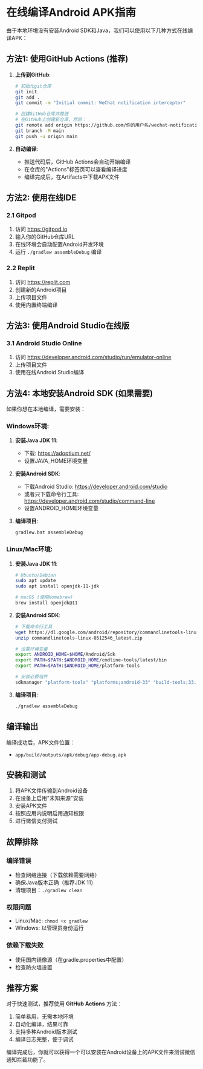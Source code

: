 # 在线编译Android APK指南

由于本地环境没有安装Android SDK和Java，我们可以使用以下几种方式在线编译APK：

## 方法1: 使用GitHub Actions (推荐)

1. **上传到GitHub**:
   ```bash
   # 初始化git仓库
   git init
   git add .
   git commit -m "Initial commit: WeChat notification interceptor"
   
   # 创建GitHub仓库并推送
   # 在GitHub上创建新仓库，然后：
   git remote add origin https://github.com/你的用户名/wechat-notification-interceptor.git
   git branch -M main
   git push -u origin main
   ```

2. **自动编译**:
   - 推送代码后，GitHub Actions会自动开始编译
   - 在仓库的"Actions"标签页可以查看编译进度
   - 编译完成后，在Artifacts中下载APK文件

## 方法2: 使用在线IDE

### 2.1 Gitpod
1. 访问 https://gitpod.io
2. 输入你的GitHub仓库URL
3. 在线环境会自动配置Android开发环境
4. 运行 `./gradlew assembleDebug` 编译

### 2.2 Replit
1. 访问 https://replit.com
2. 创建新的Android项目
3. 上传项目文件
4. 使用内置终端编译

## 方法3: 使用Android Studio在线版

### 3.1 Android Studio Online
1. 访问 https://developer.android.com/studio/run/emulator-online
2. 上传项目文件
3. 使用在线Android Studio编译

## 方法4: 本地安装Android SDK (如果需要)

如果你想在本地编译，需要安装：

### Windows环境:
1. **安装Java JDK 11**:
   - 下载: https://adoptium.net/
   - 设置JAVA_HOME环境变量

2. **安装Android SDK**:
   - 下载Android Studio: https://developer.android.com/studio
   - 或者只下载命令行工具: https://developer.android.com/studio/command-line
   - 设置ANDROID_HOME环境变量

3. **编译项目**:
   ```cmd
   gradlew.bat assembleDebug
   ```

### Linux/Mac环境:
1. **安装Java JDK 11**:
   ```bash
   # Ubuntu/Debian
   sudo apt update
   sudo apt install openjdk-11-jdk
   
   # macOS (使用Homebrew)
   brew install openjdk@11
   ```

2. **安装Android SDK**:
   ```bash
   # 下载命令行工具
   wget https://dl.google.com/android/repository/commandlinetools-linux-8512546_latest.zip
   unzip commandlinetools-linux-8512546_latest.zip
   
   # 设置环境变量
   export ANDROID_HOME=$HOME/Android/Sdk
   export PATH=$PATH:$ANDROID_HOME/cmdline-tools/latest/bin
   export PATH=$PATH:$ANDROID_HOME/platform-tools
   
   # 安装必要组件
   sdkmanager "platform-tools" "platforms;android-33" "build-tools;33.0.0"
   ```

3. **编译项目**:
   ```bash
   ./gradlew assembleDebug
   ```

## 编译输出

编译成功后，APK文件位置：
- `app/build/outputs/apk/debug/app-debug.apk`

## 安装和测试

1. 将APK文件传输到Android设备
2. 在设备上启用"未知来源"安装
3. 安装APK文件
4. 按照应用内说明启用通知权限
5. 进行微信支付测试

## 故障排除

### 编译错误
- 检查网络连接（下载依赖需要网络）
- 确保Java版本正确（推荐JDK 11）
- 清理项目：`./gradlew clean`

### 权限问题
- Linux/Mac: `chmod +x gradlew`
- Windows: 以管理员身份运行

### 依赖下载失败
- 使用国内镜像源（在gradle.properties中配置）
- 检查防火墙设置

## 推荐方案

对于快速测试，推荐使用 **GitHub Actions** 方法：
1. 简单易用，无需本地环境
2. 自动化编译，结果可靠
3. 支持多种Android版本测试
4. 编译日志完整，便于调试

编译完成后，你就可以获得一个可以安装在Android设备上的APK文件来测试微信通知拦截功能了。
